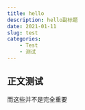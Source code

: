 ```yaml
---
title: hello
description: hello副标题
date: 2021-01-11
slug: test
categories:
    - Test
    - 测试
---
```


## 正文测试

而这些并不是完全重要